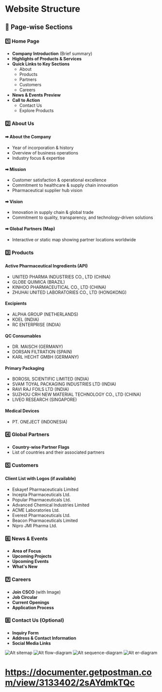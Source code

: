 # Website Structure

## 📌 Page-wise Sections

### 1️⃣ Home Page

- **Company Introduction** (Brief summary)
- **Highlights of Products & Services**
- **Quick Links to Key Sections**
  - About
  - Products
  - Partners
  - Customers
  - Careers
- **News & Events Preview**
- **Call to Action**
  - Contact Us
  - Explore Products

### 2️⃣ About Us

#### ➡ About the Company

- Year of incorporation & history
- Overview of business operations
- Industry focus & expertise

#### ➡ Mission

- Customer satisfaction & operational excellence
- Commitment to healthcare & supply chain innovation
- Pharmaceutical supplier hub vision

#### ➡ Vision

- Innovation in supply chain & global trade
- Commitment to quality, transparency, and technology-driven solutions

#### ➡ Global Partners (Map)

- Interactive or static map showing partner locations worldwide

### 3️⃣ Products

#### Active Pharmaceutical Ingredients (API)

- UNITED PHARMA INDUSTRIES CO., LTD (CHINA)
- GLOBE QUIMICA (BRAZIL)
- KINHOO PHARMACEUTICAL CO., LTD (CHINA)
- ZHUHAI UNITED LABORATORIES CO., LTD (HONGKONG)

#### Excipients

- ALPHA GROUP (NETHERLANDS)
- KOEL (INDIA)
- RC ENTERPRISE (INDIA)

#### QC Consumables

- DR. MAISCH (GERMANY)
- DORSAN FILTRATION (SPAIN)
- KARL HECHT GMBH (GERMANY)

#### Primary Packaging

- BOROSIL SCIENTIFIC LIMITED (INDIA)
- SVAM TOYAL PACKAGING INDUSTRIES LTD (INDIA)
- RAVI RAJ FOILS LTD (INDIA)
- SUZHOU CRH NEW MATERIAL TECHNOLOGY CO., LTD (CHINA)
- LIVEO RESEARCH (SINGAPORE)

#### Medical Devices

- PT. ONEJECT (INDONESIA)

### 4️⃣ Global Partners

- **Country-wise Partner Flags**
- List of countries and their associated partners

### 5️⃣ Customers

#### Client List with Logos (if available)

- Eskayef Pharmaceuticals Limited
- Incepta Pharmaceuticals Ltd.
- Popular Pharmaceuticals Ltd.
- Advanced Chemical Industries Limited
- ACME Laboratories Ltd.
- Everest Pharmaceuticals Ltd.
- Beacon Pharmaceuticals Limited
- Nipro JMI Pharma Ltd.

### 6️⃣ News & Events

- **Area of Focus**
- **Upcoming Projects**
- **Upcoming Events**
- **What's New**

### 7️⃣ Careers

- **Join CSCO** (with Image)
- **Job Circular**
- **Current Openings**
- **Application Process**

### 8️⃣ Contact Us (Optional)

- **Inquiry Form**
- **Address & Contact Information**
- **Social Media Links**

![Alt sitemap](./sitemap.png)
![Alt flow-diagram](./flow-diagram.svg)
![Alt sequence-diagram](./sequence-diagram.svg)
![Alt er-diagram](./er-diagram.svg)

# https://documenter.getpostman.com/view/3133402/2sAYdmkTQc
